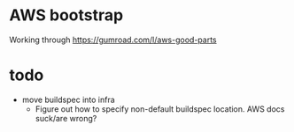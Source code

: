 # AWS bootstrap

Working through https://gumroad.com/l/aws-good-parts

# todo

- move buildspec into infra
    - Figure out how to specify non-default buildspec location. AWS docs suck/are wrong?